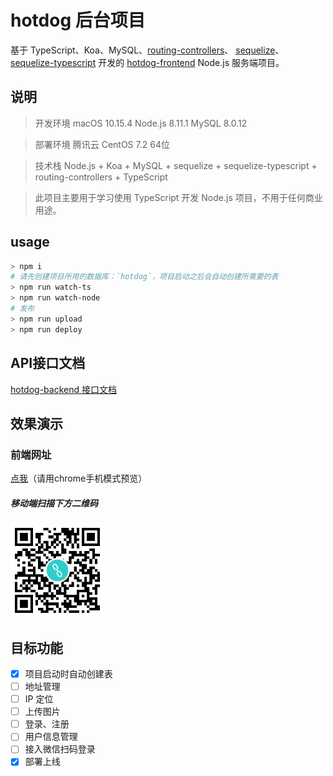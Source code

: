 # hotdog 后台项目
基于 TypeScript、Koa、MySQL、[routing-controllers](https://github.com/typestack/routing-controllers)、 [sequelize](https://github.com/sequelize/sequelize)、[sequelize-typescript](https://github.com/RobinBuschmann/sequelize-typescript) 开发的 [hotdog-frontend](https://github.com/liangxinwei/hotdog-frontend) Node.js 服务端项目。

## 说明
> 开发环境 macOS 10.15.4 Node.js 8.11.1 MySQL 8.0.12

> 部署环境 腾讯云 CentOS 7.2 64位

> 技术栈 Node.js + Koa + MySQL + sequelize + sequelize-typescript + routing-controllers + TypeScript

> 此项目主要用于学习使用 TypeScript 开发 Node.js 项目，不用于任何商业用途。

## usage
```bash
> npm i
# 请先创建项目所用的数据库：`hotdog`，项目启动之后会自动创建所需要的表
> npm run watch-ts
> npm run watch-node
# 发布
> npm run upload
> npm run deploy
```

## API接口文档
[hotdog-backend 接口文档](https://github.com/liangxinwei/hotdog-backend/blob/master/API.md)

## 效果演示

### 前端网址
[点我](https://hotdog.liangxinwei.cn/)（请用chrome手机模式预览）

##### 移动端扫描下方二维码
<img src="https://github.com/liangxinwei/hotdog-backend/blob/master/screenshots/frontend_qrcode.png" width="150" height="150"/>


## 目标功能
- [x] 项目启动时自动创建表
- [ ] 地址管理
- [ ] IP 定位
- [ ] 上传图片
- [ ] 登录、注册
- [ ] 用户信息管理
- [ ] 接入微信扫码登录
- [x] 部署上线
